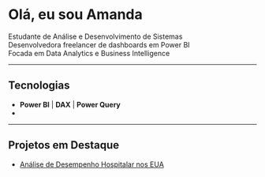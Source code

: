 # Olá, eu sou Amanda

Estudante de Análise e Desenvolvimento de Sistemas  
Desenvolvedora freelancer de dashboards em Power BI  
Focada em Data Analytics e Business Intelligence  

---

## Tecnologias
- **Power BI** | **DAX** | **Power Query**
- 
---

## Projetos em Destaque
- [Análise de Desempenho Hospitalar nos EUA]([https://github.com/SEU-USUARIO/projeto-hospitais-usa](https://github.com/amandamehretschneider-cloud/projeto-hospitais-usa))
